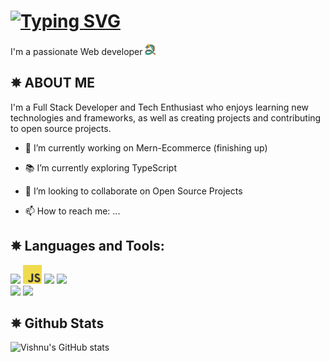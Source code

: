 # [![Typing SVG](https://readme-typing-svg.herokuapp.com?color=%23A70FF7&size=24&lines=Hello+there++%F0%9F%91%8B%2C;+I'm+Vishnu+Kulkarni)](https://git.io/typing-svg)


I'm a  passionate Web developer  <img height="18" src="./Assets/dragon_1f409-removebg-preview.png">
## ✵ ABOUT ME
I'm a Full Stack Developer and Tech Enthusiast who enjoys learning new technologies and frameworks, as well as creating projects and contributing to open source projects.
- 🔭 I’m currently working on Mern-Ecommerce (finishing up)
- 📚 I’m currently exploring TypeScript
- 👯 I’m looking to collaborate on Open Source Projects


- 📫 How to reach me: ...
## ✵ Languages and Tools:


<code><img height="30" src="https://camo.githubusercontent.com/abd19bd0c5030c8d874ed7073f1815d777004451d5967c447386840b80624569/68747470733a2f2f63646e2e61757468302e636f6d2f626c6f672f72656163742d6a732f72656163742e706e67"></code>
<code><img height="30" src="https://raw.githubusercontent.com/voodootikigod/logo.js/master/js.png"></code>
<code><img height="30" src="https://cdn.freebiesupply.com/logos/large/2x/nodejs-icon-logo-png-transparent.png"></code>
<code><img height="30" src="https://encrypted-tbn0.gstatic.com/images?q=tbn:ANd9GcQ1-OB7fYadl0fluVoS5j5mheS0_Rtx4YfxPA&usqp=CAU"></code>   
<code><img height="30" src="https://upload.wikimedia.org/wikipedia/commons/thumb/6/61/HTML5_logo_and_wordmark.svg/1200px-HTML5_logo_and_wordmark.svg.png"></code>
<code><img height="30" src="https://upload.wikimedia.org/wikipedia/commons/thumb/d/d5/CSS3_logo_and_wordmark.svg/1200px-CSS3_logo_and_wordmark.svg.png"></code>
<!--
**Fierce-Black-Dragon/Fierce-Black-Dragon** is a ✨ _special_ ✨ repository because its `README.md` (this file) appears on your GitHub profile.

- 💬 Ask me about ...
- 📫 How to reach me: ...
- 😄 Pronouns: ...
- ⚡ Fun fact: ...
-->
## ✵ Github Stats
![Vishnu's GitHub stats](https://github-readme-stats.vercel.app/api?username=Fierce-Black-Dragon&show_icons=true&theme=tokyonight)


<!-- [![Top Langs](https://github-readme-stats.vercel.app/api/top-langs/?username=Fierce-Black-Dragon&layout=compact)](https://github.com/anuraghazra/github-readme-stats) -->


